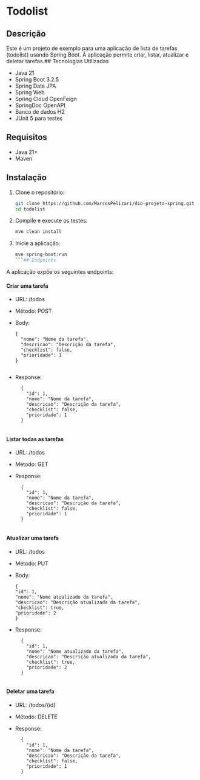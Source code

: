 # Todolist

## Descrição

Este é um projeto de exemplo para uma aplicação de lista de tarefas (todolist) usando Spring Boot. A aplicação permite criar, listar, atualizar e deletar tarefas.## Tecnologias Utilizadas

- Java 21
- Spring Boot 3.2.5
- Spring Data JPA
- Spring Web
- Spring Cloud OpenFeign
- SpringDoc OpenAPI
- Banco de dados H2
- JUnit 5 para testes

## Requisitos

- Java 21+
- Maven
## Instalação

1. Clone o repositório:

   ```bash
   git clone https://github.com/MarcosPelizari/dio-projeto-spring.git
   cd todolist


2. Compile e execute os testes:

    ```bash
    mvn clean install
    ```

3. Inicie a aplicação:
  
    ```bash
    mvn spring-boot:run
    ```## Endpoints

A aplicação expõe os seguintes endpoints:

#### Criar uma tarefa

- URL: /todos

- Método: POST

- Body:

    ```
    {
      "nome": "Nome da tarefa",
      "descricao": "Descrição da tarefa",
      "checklist": false,
      "prioridade": 1
    }
    

- Response:

    ```
      {
        "id": 1,
        "nome": "Nome da tarefa",
        "descricao": "Descrição da tarefa",
        "checklist": false,
        "prioridade": 1
      }
    

#### Listar todas as tarefas

- URL: /todos

- Método: GET

- Response:

    ```
      {
        "id": 1,
        "nome": "Nome da tarefa",
        "descricao": "Descrição da tarefa",
        "checklist": false,
        "prioridade": 1
      }
    

#### Atualizar uma tarefa

- URL: /todos

- Método: PUT

- Body:

    ```
    {
    "id": 1,
    "nome": "Nome atualizado da tarefa",
    "descricao": "Descrição atualizada da tarefa",
    "checklist": true,
    "prioridade": 2
    }

- Response:
    ```
      {
        "id": 1,
        "nome": "Nome atualizado da tarefa",
        "descricao": "Descrição atualizada da tarefa",
        "checklist": true,
        "prioridade": 2
      }


#### Deletar uma tarefa

- URL: /todos/{id}

- Método: DELETE

- Response:

    ```
      {
        "id": 1,
        "nome": "Nome da tarefa",
        "descricao": "Descrição da tarefa",
        "checklist": false,
        "prioridade": 1
      }

